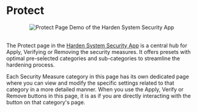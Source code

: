 # Protect

<div align="center">

<img src="https://raw.githubusercontent.com/HotCakeX/.github/8de8501da8c40b634b193ceec6a42013d74836ec/Pictures/APNGs/Harden%20System%20Security/ProtectPage.apng" alt="Protect Page Demo of the Harden System Security App" />

</div>

<br>

The Protect page in the [Harden System Security App](https://github.com/HotCakeX/Harden-Windows-Security/wiki/Harden-System-Security) is a central hub for Apply, Verifying or Removing the security measures. It offers presets with optimal pre-selected categories and sub-categories to streamline the hardening process.

Each Security Measure category in this page has its own dedicated page where you can view and modify the specific settings related to that category in a more detailed manner. When you use the Apply, Verify or Remove buttons in this page, it is as if you are directly interacting with the button on that category's page.

<br>
